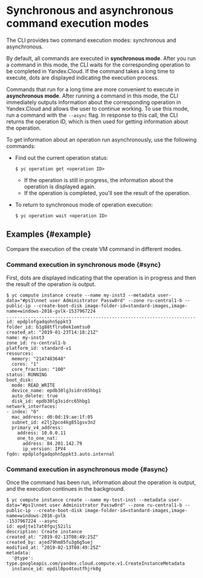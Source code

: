 # Synchronous and asynchronous command execution modes

The CLI provides two command execution modes: synchronous and asynchronous.

By default, all commands are executed in **synchronous mode**. After you run a command in this mode, the CLI waits for the corresponding operation to be completed in Yandex.Cloud. If the command takes a long time to execute, dots are displayed indicating the execution process.

Commands that run for a long time are more convenient to execute in **asynchronous mode**. After running a command in this mode, the CLI immediately outputs information about the corresponding operation in Yandex.Cloud and allows the user to continue working. To use this mode, run a command with the `--async` flag. In response to this call, the CLI returns the operation ID, which is then used for getting information about the operation.

To get information about an operation run asynchronously, use the following commands:

- Find out the current operation status:

    ```
    $ yc operation get <operation ID>
    ```
    - If the operation is still in progress, the information about the operation is displayed again.
    - If the operation is completed, you'll see the result of the operation.

- To return to synchronous mode of operation execution:

    ```
    $ yc operation wait <operation ID>
    ```

## Examples {#example}

Compare the execution of the create VM command in different modes.

### Command execution in synchronous mode {#sync}

First, dots are displayed indicating that the operation is in progress and then the result of the operation is output.

```
$ yc compute instance create --name my-inst3 --metadata user-data="#ps1\nnet user Administrator Passw0rd" --zone ru-central1-b --public-ip --create-boot-disk image-folder-id=standard-images,image-name=windows-2016-gvlk-1537967224
....................................................................................................................................................................done
id: epdplofgadqohn5ppkt3
folder_id: b1g88tflru0ek1omtsu0
created_at: "2019-01-23T14:18:21Z"
name: my-inst3
zone_id: ru-central1-b
platform_id: standard-v1
resources:
  memory: "2147483648"
  cores: "1"
  core_fraction: "100"
status: RUNNING
boot_disk:
  mode: READ_WRITE
  device_name: epdb30lg3sidrc65hbg1
  auto_delete: true
  disk_id: epdb30lg3sidrc65hbg1
network_interfaces:
- index: "0"
  mac_address: d0:0d:19:ae:1f:05
  subnet_id: e2lj2pco4kg851gsv3n2
  primary_v4_address:
    address: 10.0.0.11
    one_to_one_nat:
      address: 84.201.142.79
      ip_version: IPV4
fqdn: epdplofgadqohn5ppkt3.auto.internal
```

### Command execution in asynchronous mode {#async}

Once the command has been run, information about the operation is output, and the execution continues in the background.

```
$ yc compute instance create --name my-test-inst --metadata user-data="#ps1\nnet user Administrator Passw0rd" --zone ru-central1-b --public-ip --create-boot-disk image-folder-id=standard-images,image-name=windows-2016-gvlk
-1537967224 --async
id: epdjte17at0fguj52ili
description: Create instance
created_at: "2019-02-13T08:49:25Z"
created_by: ajed79hm85fu3g6g5uej
modified_at: "2019-02-13T08:49:25Z"
metadata:
  '@type': type.googleapis.com/yandex.cloud.compute.v1.CreateInstanceMetadata
  instance_id: epdil0po4toutfhjrk0g
```

